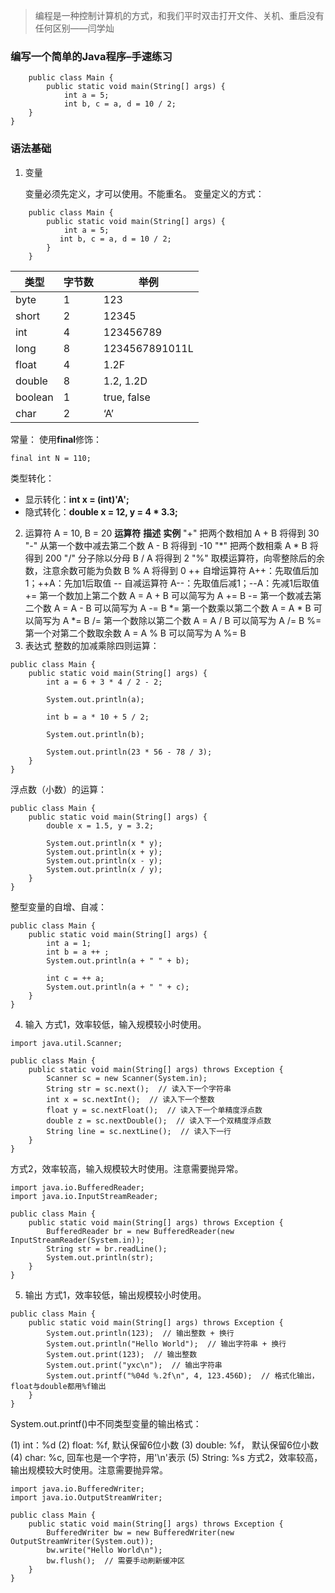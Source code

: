 >编程是一种控制计算机的方式，和我们平时双击打开文件、关机、重启没有任何区别——闫学灿
### 编写一个简单的Java程序–手速练习 ###

        public class Main {
            public static void main(String[] args) {
                int a = 5;
                int b, c = a, d = 10 / 2;
        }
    }
### 语法基础 ###

 1. 变量

    变量必须先定义，才可以使用。不能重名。
    变量定义的方式：
```
    public class Main {
        public static void main(String[] args) {
            int a = 5;
           int b, c = a, d = 10 / 2;
        }
    }
```
|类型	|字节数	|举例|
|-------|-------|---|
|byte	|1	|123|
|short	|2	|12345|
|int	|4	|123456789|
|long	|8	|1234567891011L|
|float	|4	|1.2F|
|double	|8	|1.2, 1.2D|
|boolean	|1	|true, false|
|char	|2	|‘A’|
常量：
使用**final**修饰：
```
final int N = 110;
```
类型转化：
 - 显示转化：**int x = (int)'A';**
 - 隐式转化：**double x = 12, y = 4 * 3.3;**

2. 运算符
A = 10, B = 20
**运算符**	**描述**	**实例**
 "+"	把两个数相加	A + B 将得到 30
 "-"	从第一个数中减去第二个数	A - B 将得到 -10
 "*"	把两个数相乘	A * B 将得到 200
"/"	分子除以分母	B / A 将得到 2
"%"	取模运算符，向零整除后的余数，注意余数可能为负数	B % A 将得到 0
++	自增运算符	A++：先取值后加1；++A：先加1后取值
--	自减运算符	A--：先取值后减1；--A：先减1后取值
+=	第一个数加上第二个数	A = A + B 可以简写为 A += B
-=	第一个数减去第二个数	A = A - B 可以简写为 A -= B
*=	第一个数乘以第二个数	A = A * B 可以简写为 A *= B
/=	第一个数除以第二个数	A = A / B 可以简写为 A /= B
%=	第一个对第二个数取余数	A = A % B 可以简写为 A %= B
3. 表达式
整数的加减乘除四则运算：
```
public class Main {
    public static void main(String[] args) {
        int a = 6 + 3 * 4 / 2 - 2;

        System.out.println(a);

        int b = a * 10 + 5 / 2;

        System.out.println(b);

        System.out.println(23 * 56 - 78 / 3);
    }
}
```
浮点数（小数）的运算：
```
public class Main {
    public static void main(String[] args) {
        double x = 1.5, y = 3.2;

        System.out.println(x * y);
        System.out.println(x + y);
        System.out.println(x - y);
        System.out.println(x / y);
    }
}
```
整型变量的自增、自减：
```
public class Main {
    public static void main(String[] args) {
        int a = 1;
        int b = a ++ ;
        System.out.println(a + " " + b);

        int c = ++ a;
        System.out.println(a + " " + c);
    }
}
```
4. 输入
方式1，效率较低，输入规模较小时使用。
```
import java.util.Scanner;

public class Main {
    public static void main(String[] args) throws Exception {
        Scanner sc = new Scanner(System.in);
        String str = sc.next();  // 读入下一个字符串
        int x = sc.nextInt();  // 读入下一个整数
        float y = sc.nextFloat();  // 读入下一个单精度浮点数
        double z = sc.nextDouble();  // 读入下一个双精度浮点数
        String line = sc.nextLine();  // 读入下一行
    }
}
```
方式2，效率较高，输入规模较大时使用。注意需要抛异常。
```
import java.io.BufferedReader;
import java.io.InputStreamReader;

public class Main {
    public static void main(String[] args) throws Exception {
        BufferedReader br = new BufferedReader(new InputStreamReader(System.in));
        String str = br.readLine();
        System.out.println(str);
    }
}
```
5. 输出
方式1，效率较低，输出规模较小时使用。
```
public class Main {
    public static void main(String[] args) throws Exception {
        System.out.println(123);  // 输出整数 + 换行
        System.out.println("Hello World");  // 输出字符串 + 换行
        System.out.print(123);  // 输出整数
        System.out.print("yxc\n");  // 输出字符串
        System.out.printf("%04d %.2f\n", 4, 123.456D);  // 格式化输出，float与double都用%f输出
    }
}
```
System.out.printf()中不同类型变量的输出格式：

(1) int：%d
(2) float: %f, 默认保留6位小数
(3) double: %f， 默认保留6位小数
(4) char: %c, 回车也是一个字符，用'\n'表示
(5) String: %s
方式2，效率较高，输出规模较大时使用。注意需要抛异常。
```
import java.io.BufferedWriter;
import java.io.OutputStreamWriter;

public class Main {
    public static void main(String[] args) throws Exception {
        BufferedWriter bw = new BufferedWriter(new OutputStreamWriter(System.out));
        bw.write("Hello World\n");
        bw.flush();  // 需要手动刷新缓冲区
    }
}
```